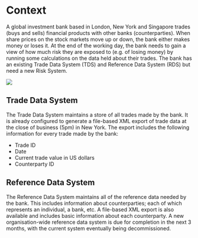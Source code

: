 # Context

A global investment bank based in London, New York and Singapore trades (buys and sells) financial products with other banks (counterparties). When share prices on the stock markets move up or down, the bank either makes money or loses it. At the end of the working day, the bank needs to gain a view of how much risk they are exposed to (e.g. of losing money) by running some calculations on the data held about their trades. The bank has an existing Trade Data System (TDS) and Reference Data System (RDS) but need a new Risk System.

![](embed:Context)

## Trade Data System

The Trade Data System maintains a store of all trades made by the bank. It is already configured to generate a file-based XML export of trade data at the close of business (5pm) in New York. The export includes the following information for every trade made by the bank:

- Trade ID
- Date
- Current trade value in US dollars
- Counterparty ID

## Reference Data System

The Reference Data System maintains all of the reference data needed by the bank. This includes information about counterparties; each of which represents an individual, a bank, etc. A file-based XML export is also available and includes basic information about each counterparty. A new organisation-wide reference data system is due for completion in the next 3 months, with the current system eventually being decommissioned.